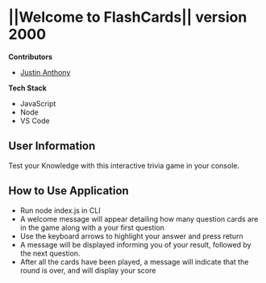 # ||Welcome to FlashCards|| version 2000

__Contributors__
- [Justin Anthony](https://github.com/justincanthony)

__Tech Stack__
- JavaScript
- Node
- VS Code

## User Information
Test your Knowledge with this interactive trivia game in your console.

## How to Use Application
- Run node index.js in CLI
- A welcome message will appear detailing how many question cards are in the game along with a your first question 
- Use the keyboard arrows to highlight your answer and press return
- A message will be displayed informing you of your result, followed by the next question.
- After all the cards have been played, a message will indicate that the round is over, and will display your score



